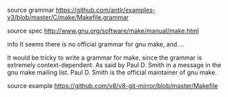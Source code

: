 
source grammar
  https://github.com/antlr/examples-v3/blob/master/C/make/Makefile.grammar

source spec
  http://www.gnu.org/software/make/manual/make.html

info
  It seems there is no official grammar for gnu make, and ...

  It would be tricky to write a grammar for make, since the grammar is extremely context-dependent.
  As said by Paul D. Smith in a message in the gnu make mailing list. Paul D. Smith is the official maintainer of gnu make.

source example
  https://github.com/v8/v8-git-mirror/blob/master/Makefile
